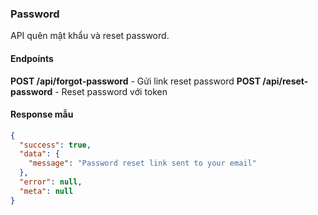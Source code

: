 ### Password

API quên mật khẩu và reset password.

#### Endpoints

**POST /api/forgot-password** - Gửi link reset password
**POST /api/reset-password** - Reset password với token

#### Response mẫu

```json
{
  "success": true,
  "data": {
    "message": "Password reset link sent to your email"
  },
  "error": null,
  "meta": null
}
```

